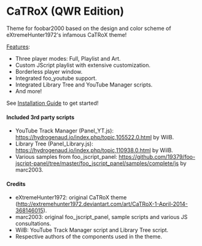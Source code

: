 # CaTRoX (QWR Edition) 

Theme for foobar2000 based on the design and color scheme of eXtremeHunter1972's infamous CaTRoX theme!

[Features](https://github.com/TheQwertiest/CaTRoX_QWR/wiki):
 - Three player modes: Full, Playlist and Art.
 - Custom JScript playlist with extensive customization.
 - Borderless player window.
 - Integrated foo_youtube support.
 - Integrated Library Tree and YouTube Manager scripts.
 - And more!

See [Installation Guide](https://github.com/TheQwertiest/CaTRoX_QWR/wiki/Installation) to get started!

#### Included 3rd party scripts
 - YouTube Track Manager (Panel_YT.js): https://hydrogenaud.io/index.php/topic,105522.0.html by WilB.
 - Library Tree (Panel_Library.js): https://hydrogenaud.io/index.php/topic,110938.0.html by WilB.
 - Various samples from foo_jscript_panel: https://github.com/19379/foo-jscript-panel/tree/master/foo_jscript_panel/samples/complete/js by marc2003.

#### Credits
 - eXtremeHunter1972: original CaTRoX theme (http://extremehunter1972.deviantart.com/art/CaTRoX-1-April-2014-368146015).
 - marc2003: original foo_jscript_panel, sample scripts and various JS consultations.
 - WilB: YouTube Track Manager script and Library Tree script.
 - Respective authors of the components used in the theme.
